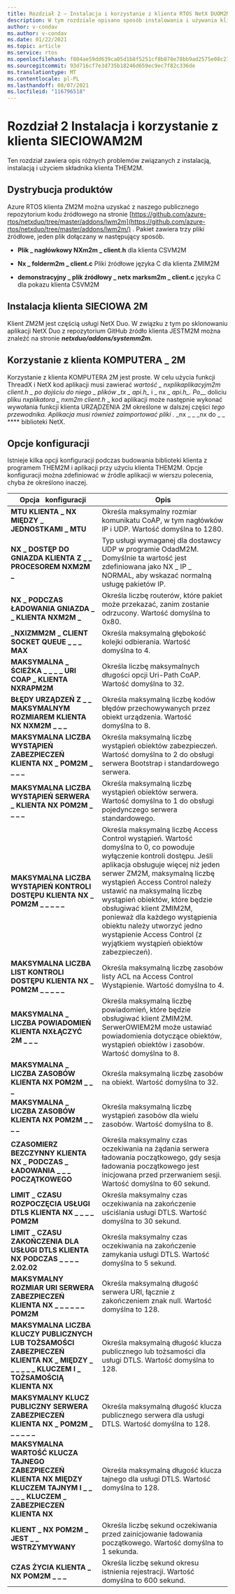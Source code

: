 ```yaml
---
title: Rozdział 2 — Instalacja i korzystanie z klienta RTOS NetX DUOM2M
description: W tym rozdziale opisano sposób instalowania i używania klienta RTOS NetX Duo ZM2M.
author: v-condav
ms.author: v-condav
ms.date: 01/22/2021
ms.topic: article
ms.service: rtos
ms.openlocfilehash: f804ae59dd639ca05d1b8f5251cf8b878e78bb9ad2575e08c21d43b14e727a19
ms.sourcegitcommit: 93d716cf7e3d735b18246d659ec9ec7f82c336de
ms.translationtype: MT
ms.contentlocale: pl-PL
ms.lasthandoff: 08/07/2021
ms.locfileid: "116796518"
---
```

# <a name="chapter-2--installation-and-use-of-lwm2m-client"></a>Rozdział 2 Instalacja i korzystanie z klienta SIECIOWAM2M

Ten rozdział zawiera opis różnych problemów związanych z instalacją, instalacją i użyciem składnika klienta THEM2M.

## <a name="product-distribution"></a>Dystrybucja produktów

Azure RTOS klienta ZM2M można uzyskać z naszego publicznego repozytorium kodu źródłowego na stronie [https://github.com/azure-rtos/netxduo/tree/master/addons/lwm2m](https://github.com/azure-rtos/netxduo/tree/master/addons/lwm2m/) . Pakiet zawiera trzy pliki źródłowe, jeden plik dołączany w następujący sposób.

* **Plik \_ nagłówkowy NXm2m \_ client.h** dla klienta CSVM2M

* **Nx \_ folderm2m \_ client.c** Pliki źródłowe języka C dla klienta ZMIM2M

* **demonstracyjny \_ plik źródłowy \_ netx marksm2m \_ client.c** języka C dla pokazu klienta CSVM2M

## <a name="lwm2m-client-installation"></a>Instalacja klienta SIECIOWA 2M

Klient ZM2M jest częścią usługi NetX Duo. W związku z tym po sklonowaniu aplikacji NetX Duo z repozytorium GitHub źródło klienta JESTM2M można znaleźć na stronie ***netxduo/addons/systemm2m.***

## <a name="using-lwm2m_client"></a>Korzystanie z klienta KOMPUTERA \_ 2M

Korzystanie z klienta KOMPUTERA 2M jest proste. W celu użycia funkcji ThreadX i NetX kod aplikacji musi zawierać ***wartość \_ nxplikaplikacyjm2m client.h* _ po dojściu do niego \_ plików *_*_tx \_ api.h_*_* i _ nx _\_ api.h_*_. Po*_\_ doliciu pliku _nxplikatora \_ nxm2m client.h_ _ kod aplikacji może następnie wykonać wywołania funkcji klienta URZĄDZENIA 2M określone w dalszej części *tego przewodnika. Aplikacja musi również zaimportować pliki .* _nx _ \_ _nx do \_ \_ \**** biblioteki NetX.

## <a name="configuration-options"></a>Opcje konfiguracji

Istnieje kilka opcji konfiguracji podczas budowania biblioteki klienta z programem THEM2M i aplikacji przy użyciu klienta THEM2M. Opcje konfiguracji można zdefiniować w źródle aplikacji w wierszu polecenia, chyba że określono inaczej.

| Opcja &nbsp; konfiguracji | Opis |
| --- | --- |
| **MTU KLIENTA \_ NX MIĘDZY \_ JEDNOSTKAMI \_ MTU** | Określa maksymalny rozmiar komunikatu CoAP, w tym nagłówków IP i UDP. Wartość domyślna to 1280. |
| **NX \_ DOSTĘP DO GNIAZDA KLIENTA Z \_ \_ PROCESOREM NXM2M \_** | Typ usługi wymaganej dla dostawcy UDP w programie OdadM2M. Domyślnie ta wartość jest zdefiniowana jako NX \_ IP \_ NORMAL, aby wskazać normalną usługę pakietów IP. |
| **NX \_ PODCZAS ŁADOWANIA GNIAZDA \_ \_ KLIENTA NXM2M \_** | Określa liczbę routerów, które pakiet może przekazać, zanim zostanie odrzucony. Wartość domyślna to 0x80. |
| **\_NXIZMM2M \_ CLIENT SOCKET QUEUE \_ \_ \_ MAX** | Określa maksymalną głębokość kolejki odbierania. Wartość domyślna to 4. |
| **MAKSYMALNA \_ ŚCIEŻKA \_ \_ \_ \_ URI COAP \_ KLIENTA NXRAPM2M** | Określa liczbę maksymalnych długości opcji Uri-Path CoAP. Wartość domyślna to 32. |
| **BŁĘDY URZĄDZEŃ Z \_ \_ MAKSYMALNYM ROZMIAREM KLIENTA NX NXM2M \_ \_ \_** | Określa maksymalną liczbę kodów błędów przechowywanych przez obiekt urządzenia. Wartość domyślna to 8. |
| **MAKSYMALNA LICZBA WYSTĄPIEŃ ZABEZPIECZEŃ KLIENTA NX \_ POM2M \_ \_ \_ \_** | Określa maksymalną liczbę wystąpień obiektów zabezpieczeń. Wartość domyślna to 2 do obsługi serwera Bootstrap i standardowego serwera. |
| **MAKSYMALNA LICZBA WYSTĄPIEŃ SERWERA \_ KLIENTA NX POM2M \_ \_ \_ \_** | Określa maksymalną liczbę wystąpień obiektów serwera. Wartość domyślna to 1 do obsługi pojedynczego serwera standardowego. |
| **MAKSYMALNA LICZBA WYSTĄPIEŃ KONTROLI DOSTĘPU KLIENTA NX \_ POM2M \_ \_ \_ \_ \_** | Określa maksymalną liczbę Access Control wystąpień. Wartość domyślna to 0, co powoduje wyłączenie kontroli dostępu. Jeśli aplikacja obsługuje więcej niż jeden serwer ZM2M, maksymalną liczbę wystąpień Access Control należy ustawić na maksymalną liczbę wystąpień obiektów, które będzie obsługiwać klient ZMIM2M, ponieważ dla każdego wystąpienia obiektu należy utworzyć jedno wystąpienie Access Control (z wyjątkiem wystąpień obiektów zabezpieczeń). |
| **MAKSYMALNA LICZBA LIST KONTROLI DOSTĘPU KLIENTA NX \_ POM2M \_ \_ \_ \_ \_** | Określa maksymalną liczbę zasobów listy ACL na Access Control Wystąpienie. Wartość domyślna to 4. |
| **MAKSYMALNA \_ LICZBA POWIADOMIEŃ KLIENTA NXŁĄCZYĆ 2M \_ \_ \_** | Określa maksymalną liczbę powiadomień, które będzie obsługiwać klient ZMIM2M. SerwerOWIEM2M może ustawiać powiadomienia dotyczące obiektów, wystąpień obiektów i zasobów. Wartość domyślna to 8. |
| **MAKSYMALNA \_ LICZBA ZASOBÓW KLIENTA NX POM2M \_ \_ \_** | Określa maksymalną liczbę zasobów na obiekt. Wartość domyślna to 32. |
| **MAKSYMALNA \_ LICZBA ZASOBÓW KLIENTA NX POM2M \_ \_ \_ \_** | Określa maksymalną liczbę wystąpień zasobów dla wielu zasobów. Wartość domyślna to 8. |
| **CZASOMIERZ BEZCZYNNY KLIENTA NX \_ PODCZAS \_ ŁADOWANIA \_ \_ \_ POCZĄTKOWEGO** | Określa maksymalny czas oczekiwania na żądania serwera ładowania początkowego, gdy sesja ładowania początkowego jest inicjowana przed przerwaniem sesji. Wartość domyślna to 60 sekund. |
| **LIMIT \_ CZASU ROZPOCZĘCIA USŁUGI DTLS KLIENTA NX \_ \_ \_ \_ POM2M** | Określa maksymalny czas oczekiwania na zakończenie uściślania usługi DTLS. Wartość domyślna to 30 sekund. |
| **LIMIT \_ CZASU ZAKOŃCZENIA DLA USŁUGI DTLS KLIENTA NX PODCZAS \_ \_ \_ \_ 2.02.02** | Określa maksymalny czas oczekiwania na zakończenie zamykania usługi DTLS. Wartość domyślna to 5 sekund. |
| **MAKSYMALNY ROZMIAR URI SERWERA ZABEZPIECZEŃ KLIENTA NX \_ \_ \_ \_ \_ \_ POM2M** | Określa maksymalną długość serwera URI, łącznie z zakończeniem znak null. Wartość domyślna to 128. |
| **MAKSYMALNA LICZBA KLUCZY PUBLICZNYCH LUB TOŻSAMOŚCI ZABEZPIECZEŃ KLIENTA NX \_ MIĘDZY \_ \_ \_ \_ \_ \_ KLUCZEM I \_ TOŻSAMOŚCIĄ KLIENTA NX** | Określa maksymalną długość klucza publicznego lub tożsamości dla usługi DTLS. Wartość domyślna to 128. |
| **MAKSYMALNY KLUCZ PUBLICZNY SERWERA ZABEZPIECZEŃ KLIENTA NX \_ POM2M \_ \_ \_ \_ \_ \_** | Określa maksymalną długość klucza publicznego serwera dla usługi DTLS. Wartość domyślna to 128. |
| **MAKSYMALNA WARTOŚĆ KLUCZA TAJNEGO ZABEZPIECZEŃ KLIENTA NX MIĘDZY KLUCZEM TAJNYM I \_ \_ \_ \_ \_ KLUCZEM \_ ZABEZPIECZEŃ KLIENTA NX** | Określa maksymalną długość klucza tajnego dla usługi DTLS. Wartość domyślna to 128. |
| **KLIENT \_ NX POM2M \_ JEST \_ \_ WSTRZYMYWANY** | Określa liczbę sekund oczekiwania przed zainicjowanie ładowania początkowego. Wartość domyślna to 1 sekunda. |
| **CZAS ŻYCIA KLIENTA \_ NX POM2M \_ \_ \_** | Określa liczbę sekund okresu istnienia rejestracji. Wartość domyślna to 600 sekund. |
